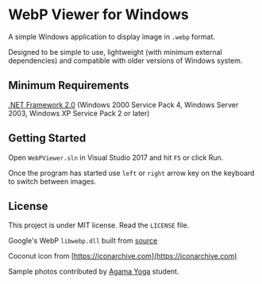 # WebP Viewer for Windows

A simple Windows application to display image in `.webp` format.

Designed to be simple to use, lightweight (with minimum external dependencies) and compatible with older versions of Windows system.

## Minimum Requirements

[.NET Framework 2.0](https://www.microsoft.com/en-us/download/details.aspx?id=16614) (Windows 2000 Service Pack 4, Windows Server 2003, Windows XP Service Pack 2 or later)

## Getting Started

Open `WebPViewer.sln` in Visual Studio 2017 and hit `F5` or click Run.

Once the program has started use `left` or `right` arrow key on the keyboard to switch between images.

## License

This project is under MIT license. Read the `LICENSE` file.

Google's WebP `libwebp.dll` built from [source](https://developers.google.com/speed/webp/download)

Coconut icon from [https://iconarchive.com](https://iconarchive.com)

Sample photos contributed by [Agama Yoga](https://agamayoga.com/) student.